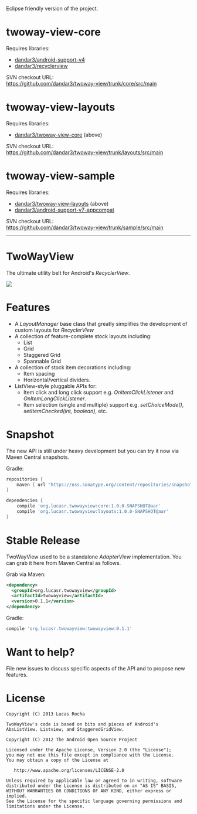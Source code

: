 
Eclipse friendly version of the project.

twoway-view-core
================
Requires libraries:
* [dandar3/android-support-v4](https://github.com/dandar3/android-support-v4)
* [dandar3/recyclerview](https://github.com/dandar3/android-support-v7-recyclerview)

SVN checkout URL:<br>
https://github.com/dandar3/twoway-view/trunk/core/src/main

twoway-view-layouts
===================
Requires libraries:
* [dandar3/twoway-view-core](https://github.com/dandar3/twoway-view/tree/master/core/src/main) (above)

SVN checkout URL:<br>
https://github.com/dandar3/twoway-view/trunk/layouts/src/main

twoway-view-sample
==================
Requires libraries:
* [dandar3/twoway-view-layouts](https://github.com/dandar3/twoway-view/tree/master/layouts/src/main) (above)
* [dandar3/android-support-v7-appcompat](https://github.com/dandar3/android-support-v7-appcompat)

SVN checkout URL:<br>
https://github.com/dandar3/twoway-view/trunk/sample/src/main

<hr>

TwoWayView
==========

The ultimate utility belt for Android's *RecyclerView*.

![](images/sample.png)

Features
========

* A *LayoutManager* base class that greatly simplifies the development of custom layouts for *RecyclerView*
* A collection of feature-complete stock layouts including:
  * List
  * Grid
  * Staggered Grid
  * Spannable Grid
* A collection of stock item decorations including:
  * Item spacing
  * Horizontal/vertical dividers.
* ListView-style pluggable APIs for:
  * Item click and long click support e.g. *OnItemClickListener* and *OnItemLongClickListener*.
  * Item selection (single and multiple) support e.g. *setChoiceMode()*, *setItemChecked(int, boolean)*, etc.

Snapshot
========

The new API is still under heavy development but you can try it now via Maven Central snapshots.

Gradle:
```groovy
repositories {
    maven { url "https://oss.sonatype.org/content/repositories/snapshots/" }
}

dependencies {
    compile 'org.lucasr.twowayview:core:1.0.0-SNAPSHOT@aar'
    compile 'org.lucasr.twowayview:layouts:1.0.0-SNAPSHOT@aar'
}
```

Stable Release
==============

TwoWayView used to be a standalone *AdapterView* implementation. You can grab it here from Maven Central as follows.

Grab via Maven:
```xml
<dependency>
  <groupId>org.lucasr.twowayview</groupId>
  <artifactId>twowayview</artifactId>
  <version>0.1.1</version>
</dependency>
```

Gradle:
```groovy
compile 'org.lucasr.twowayview:twowayview:0.1.1'
```


Want to help?
=============

File new issues to discuss specific aspects of the API and to propose new
features.

License
=======

    Copyright (C) 2013 Lucas Rocha

    TwoWayView's code is based on bits and pieces of Android's
    AbsListView, Listview, and StaggeredGridView.

    Copyright (C) 2012 The Android Open Source Project

    Licensed under the Apache License, Version 2.0 (the "License");
    you may not use this file except in compliance with the License.
    You may obtain a copy of the License at

       http://www.apache.org/licenses/LICENSE-2.0

    Unless required by applicable law or agreed to in writing, software
    distributed under the License is distributed on an "AS IS" BASIS,
    WITHOUT WARRANTIES OR CONDITIONS OF ANY KIND, either express or implied.
    See the License for the specific language governing permissions and
    limitations under the License.
